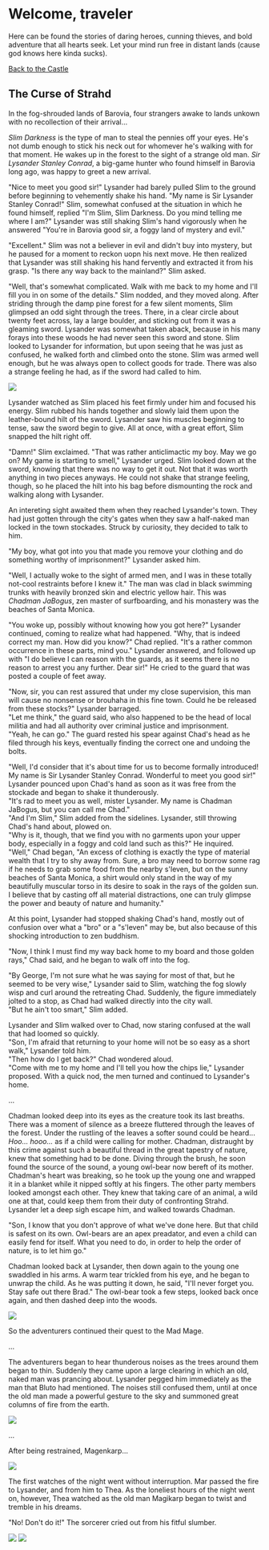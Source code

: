 # Welcome, traveler

Here can be found the stories of daring heroes, cunning thieves, and bold adventure that all hearts seek. Let your mind run free in distant lands (cause god knows here kinda sucks).

[Back to the Castle](https://whcampbell.github.io/Ivys-Castle/)

## The Curse of Strahd

In the fog-shrouded lands of Barovia, four strangers awake to lands unkown with no recollection of their arrival...

_Slim Darkness_ is the type of man to steal the pennies off your eyes. He's not dumb enough to stick his neck out for whomever he's 
walking with for that moment. He wakes up in the forest to the sight of a strange old man. _Sir Lysander Stanley Conrad_, a big-game hunter
who found himself in Barovia long ago, was happy to greet a new arrival. 

"Nice to meet you good sir!" Lysander had barely pulled Slim to the ground before beginning to vehemently shake his hand. "My name is Sir
Lysander Stanley Conrad!" Slim, somewhat confused at the situation in which he found himself, replied "I'm Slim, Slim Darkness. Do you mind
telling me where I am?" Lysander was still shaking Slim's hand vigorously when he answered "You're in Barovia good sir, a foggy
land of mystery and evil."

"Excellent." Slim was not a believer in evil and didn't buy into mystery, but he paused for a moment to reckon uopn his next move. He then 
realized that Lysander was still shaking his hand fervently and extracted it from his grasp. "Is there any way back to the mainland?" Slim asked. 

"Well, that's somewhat complicated. Walk with me back to my home and I'll fill you in on some of the details." Slim nodded, and they moved along.
After striding through the damp pine forest for a few silent moments, Slim glimpsed an odd sight through the trees. There, in a clear circle about 
twenty feet across, lay a large boulder, and sticking out from it was a gleaming sword. Lysander was somewhat taken aback, because in his many 
forays into these woods he had never seen this sword and stone. Slim looked to Lysander for information, but upon seeing that he was just as
confused, he walked forth and climbed onto the stone. Slim was armed well enough, but he was always open to collect goods for trade. There was also
a strange feeling he had, as if the sword had called to him. 

<img src="./Slims_Sword.png"/>

Lysander watched as Slim placed his feet firmly under him and focused his energy. Slim rubbed his hands together and slowly laid them upon the 
leather-bound hilt of the sword. Lysander saw his muscles beginning to tense, saw the sword begin to give. All at once, with a great effort, Slim 
snapped the hilt right off.

"Damn!" Slim exclaimed. 
"That was rather anticlimactic my boy. May we go on? My game is starting to smell," Lysander urged. Slim looked down at the sword, knowing that 
there was no way to get it out. Not that it was worth anything in two pieces anyways. He could not shake that strange feeling, though, so he placed
the hilt into his bag before dismounting the rock and walking along with Lysander. 

An intereting sight awaited them when they reached Lysander's town. They had just gotten through the city's gates when they saw a half-naked man
locked in the town stockades. Struck by curiosity, they decided to talk to him.

"My boy, what got into you that made you remove your clothing and do something worthy of imprisonment?" Lysander asked him. 

"Well, I actually woke to the sight of armed men, and I was in these totally not-cool restraints before I knew it." The man was clad in black
swimming trunks with heavily bronzed skin and electric yellow hair. This was _Chadman JaBogus_, zen master of surfboarding, and his monastery 
was the beaches of Santa Monica.

"You woke up, possibly without knowing how you got here?" Lysander continued, coming to realize what had happened. "Why, that is indeed correct
my man. How did you know?" Chad replied. "It's a rather common occurrence in these parts, mind you." Lysander answered, and followed up with "I 
do believe I can reason with the guards, as it seems there is no reason to arrest you any further. Dear sir!" He cried to the guard that was 
posted a couple of feet away. 

"Now, sir, you can rest assured that under my close supervision, this man will cause no nonsense or brouhaha in this fine town. Could he be released
from these stocks?" Lysander barraged. <br/>
"Let me think," the guard said, who also happened to be the head of local militia and had all authority over criminal justice and imprisonment. <br/>
"Yeah, he can go." The guard rested his spear against Chad's head as he filed through his keys, eventually finding the correct one and undoing the
bolts. 

"Well, I'd consider that it's about time for us to become formally introduced! My name is Sir Lysander Stanley Conrad. Wonderful to meet you 
good sir!" Lysander pounced upon Chad's hand as soon as it was free from the stockade and began to shake it thunderously. <br/>
"It's rad to meet you as well, mister Lysander. My name is Chadman JaBogus, but you can call me Chad." <br/>
"And I'm Slim," Slim added from the sidelines. Lysander, still throwing Chad's hand about, plowed on. <br/>
"Why is it, though, that we find you with no garments upon your upper body, especially in a foggy and cold land such as this?" He inquired. <br/>
"Well," Chad began, "An excess of clothing is exactly the type of material wealth that I try to shy away from. Sure, a bro may need to borrow
some rag if he needs to grab some food from the nearby s'leven, but on the sunny beaches of Santa Monica, a shirt would only stand in the way 
of my beautifully muscular torso in its desire to soak in the rays of the golden sun. I believe that by casting off all material distractions, one can
truly glimpse the power and beauty of nature and humanity." 

At this point, Lysander had stopped shaking Chad's hand, mostly out of confusion over what a "bro" or a "s'leven" may be, but also because of this
shocking introduction to zen buddhism. 

"Now, I think I must find my way back home to my board and those golden rays," Chad said, and he began to walk off into the fog. 

"By George, I'm not sure what he was saying for most of that, but he seemed to be very wise," Lysander said to Slim, watching the fog slowly wisp
and curl around the retreating Chad. Suddenly, the figure immediately jolted to a stop, as Chad had walked directly into the city wall. <br/>
"But he ain't too smart," Slim added. 

Lysander and Slim walked over to Chad, now staring confused at the wall that had loomed so quickly. <br/>
"Son, I'm afraid that returning to your home will not be so easy as a short walk," Lysander told him. <br/>
"Then how do I get back?" Chad wondered aloud. <br/>
"Come with me to my home and I'll tell you how the chips lie," Lysander proposed. With a quick nod, the men turned and continued to Lysander's home. 

...

Chadman looked deep into its eyes as the creature took its last breaths. There was a moment of silence as a breeze fluttered through the leaves 
of the forest. Under the rustling of the leaves a softer sound could be heard... _Hoo... hooo..._ as if a child were calling for mother. 
Chadman, distraught by this crime against such a beautiful thread in the great tapestry of nature, knew that something had to be done. Diving
through the brush, he soon found the source of the sound, a young owl-bear now bereft of its mother. Chadman's heart was breaking, so he took
up the young one and wrapped it in a blanket while it nipped softly at his fingers. The other party members looked amongst each other. They knew 
that taking care of an animal, a wild one at that, could keep them from their duty of confronting Strahd. Lysander let a deep sigh escape him, 
and walked towards Chadman.

"Son, I know that you don't approve of what we've done here. But that child is safest on its own. Owl-bears are an apex preadator, and even
a child can easily fend for itself. What you need to do, in order to help the order of nature, is to let him go."

Chadman looked back at Lysander, then down again to the young one swaddled in his arms. A warm tear trickled from his eye, and he began to unwrap
the child. As he was putting it down, he said, "I'll never forget you. Stay safe out there Brad." The owl-bear took a few steps, looked back once
again, and then dashed deep into the woods. 

<img src="./Chadman_and_Brad.png"/>

So the adventurers continued their quest to the Mad Mage.

...

The adventurers began to hear thunderous noises as the trees around them began to thin. Suddenly they came upon a large clearing in which an old,
naked man was prancing about. Lysander pegged him immediately as the man that Bluto had mentioned. The noises still confused them, until at once
the old man made a powerful gesture to the sky and summoned great columns of fire from the earth. 

<img src="./Mad_Mage.png"/>

...

After being restrained, Magenkarp...

<img src="./Magikarp_Restrained_1.png"/>

The first watches of the night went without interruption. Mar passed the fire to Lysander, and from him to Thea. As the loneliest hours of the night
went on, however, Thea watched as the old man Magikarp began to twist and tremble in his dreams. 

"No! Don't do it!" The sorcerer cried out from his fitful slumber. 


<img src="./The_Graveyard.png"/>

<img src="./Mar_Bonked.png"/>


